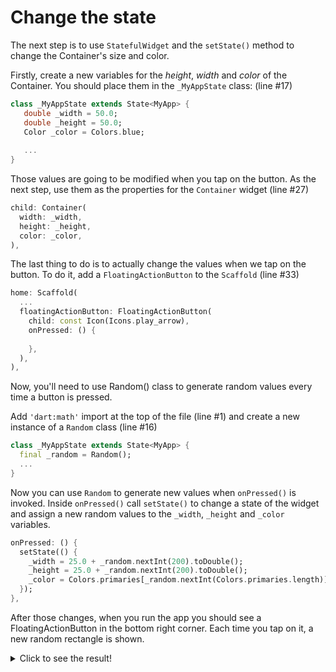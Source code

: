 # Change the state

The next step is to use `StatefulWidget` and the `setState()` method to 
change the Container's size and color.

Firstly, create a new variables for the _height_, _width_ and _color_ of the 
Container. You should place them in the `_MyAppState` class: (line #17)

```dart
class _MyAppState extends State<MyApp> {
   double _width = 50.0;
   double _height = 50.0;
   Color _color = Colors.blue;
   
   ...
}
```

Those values are going to be modified when you tap on the button. As the next 
step, use them as the properties for the `Container` widget (line #27)
```dart
child: Container(
  width: _width,
  height: _height,
  color: _color,
),
```

The last thing to do is to actually change the values when we tap on the 
button. To do it, add a `FloatingActionButton` to the `Scaffold` (line #33)

```dart
home: Scaffold(
  ...
  floatingActionButton: FloatingActionButton(
    child: const Icon(Icons.play_arrow),
    onPressed: () {
      
    },
  ),
),
```

Now, you'll need to use Random() class to generate random values every time 
a button is pressed.

Add `'dart:math'` import at the top of the file (line #1) and create a new
instance of a `Random` class (line #16)

```dart
class _MyAppState extends State<MyApp> {
  final _random = Random();
  ...
}
```

Now you can use `Random` to generate new values when `onPressed()` is 
invoked. Inside `onPressed()` call `setState()` to change a state of the 
widget and assign a new random values to the `_width`, `_height` and 
`_color` variables.

```dart
onPressed: () {
  setState(() {
    _width = 25.0 + _random.nextInt(200).toDouble();
    _height = 25.0 + _random.nextInt(200).toDouble();
    _color = Colors.primaries[_random.nextInt(Colors.primaries.length)];
  });
},
```

After those changes, when you run the app you should see a 
FloatingActionButton in the bottom right corner. Each time you tap on it, a 
new random rectangle is shown.

<details>
  <summary>Click to see the result!</summary>

![Change the state](https://github.com/pszklarska/flutter_animations_workshop/raw/main/assets/screen01.gif?raw=true)
</details>

<img alt="Google Analytics" src="https://www.google-analytics.com/collect?v=1&cid=555&t=pageview&ec=repo&ea=open&dp=flutter_animations_workshop/step-02&dt=flutter_animations_workshop/step-02&tid=UA-226900214-1" style="width: 1px; height: 1px"/>